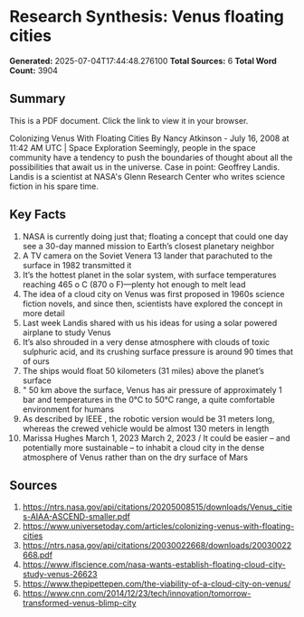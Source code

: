 # Research Synthesis: Venus floating cities

**Generated:** 2025-07-04T17:44:48.276100
**Total Sources:** 6
**Total Word Count:** 3904

## Summary

This is a PDF document.  Click the link to view it in your browser. 

Colonizing Venus With Floating Cities By Nancy Atkinson - July 16, 2008 at 11:42 AM UTC | Space Exploration Seemingly, people in the space community have a tendency to push the boundaries of thought about all the possibilities that await us in the universe.  Case in point: Geoffrey Landis.  Landis is a scientist at NASA's Glenn Research Center who writes science fiction in his spare time.

## Key Facts

1. NASA is currently doing just that; floating a concept that could one day see a 30-day manned mission to Earth’s closest planetary neighbor
2. A TV camera on the Soviet Venera 13 lander that parachuted to the surface in 1982 transmitted it
3. It’s the hottest planet in the solar system, with surface temperatures reaching 465 o C (870 o F)—plenty hot enough to melt lead
4. The idea of a cloud city on Venus was first proposed in 1960s science fiction novels, and since then, scientists have explored the concept in more detail
5. Last week Landis shared with us his ideas for using a solar powered airplane to study Venus
6. It’s also shrouded in a very dense atmosphere with clouds of toxic sulphuric acid, and its crushing surface pressure is around 90 times that of ours
7. The ships would float 50 kilometers (31 miles) above the planet’s surface
8. " 50 km above the surface, Venus has air pressure of approximately 1 bar and temperatures in the 0°C to 50°C range, a quite comfortable environment for humans
9. As described by IEEE , the robotic version would be 31 meters long, whereas the crewed vehicle would be almost 130 meters in length
10. Marissa Hughes March 1, 2023 March 2, 2023 / It could be easier – and potentially more sustainable – to inhabit a cloud city in the dense atmosphere of Venus rather than on the dry surface of Mars

## Sources

1. https://ntrs.nasa.gov/api/citations/20205008515/downloads/Venus_cities-AIAA-ASCEND-smaller.pdf
2. https://www.universetoday.com/articles/colonizing-venus-with-floating-cities
3. https://ntrs.nasa.gov/api/citations/20030022668/downloads/20030022668.pdf
4. https://www.iflscience.com/nasa-wants-establish-floating-cloud-city-study-venus-26623
5. https://www.thepipettepen.com/the-viability-of-a-cloud-city-on-venus/
6. https://www.cnn.com/2014/12/23/tech/innovation/tomorrow-transformed-venus-blimp-city
